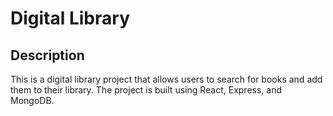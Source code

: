 # Digital Library

## Description

This is a digital library project that allows users to search for books and add them to their library. The project is built using React, Express, and MongoDB.

